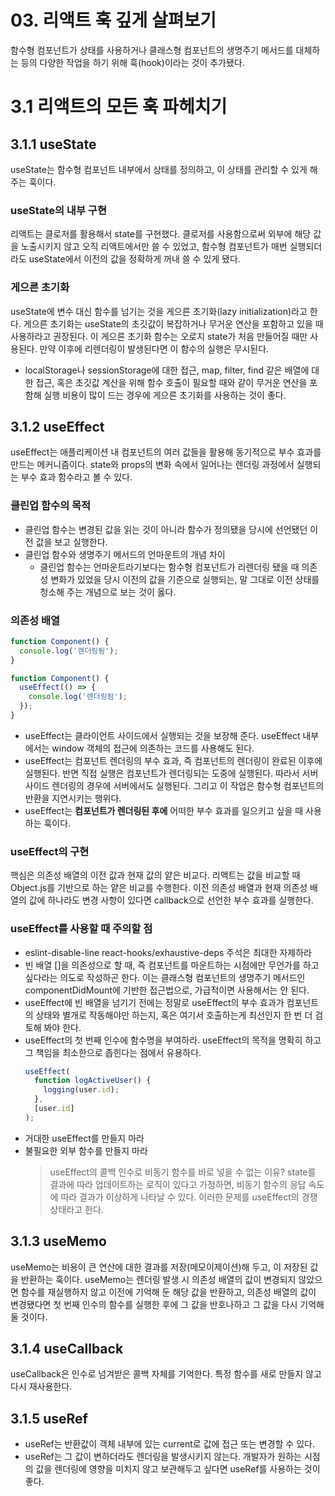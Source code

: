 # 03. 리액트 훅 깊게 살펴보기

함수형 컴포넌트가 상태를 사용하거나 클래스형 컴포넌트의 생명주기 메서드를 대체하는 등의 다양한 작업을 하기 위해 훅(hook)이라는 것이 추가됐다.

# 3.1 리액트의 모든 훅 파헤치기

## **3.1.1 useState**

useState는 함수형 컴포넌트 내부에서 상태를 정의하고, 이 상태를 관리할 수 있게 해주는 훅이다.

### useState의 내부 구현

리액트는 클로저를 활용해서 state를 구현했다. 클로저를 사용함으로써 외부에 해당 값을 노출시키지 않고 오직 리액트에서만 쓸 수 있었고, 함수형 컴포넌트가 매번 실행되더라도 useState에서 이전의 값을 정확하게 꺼내 쓸 수 있게 됐다.

### 게으른 초기화

useState에 변수 대신 함수를 넘기는 것을 게으른 초기화(lazy initialization)라고 한다. 게으른 초기화는 useState의 초깃값이 복잡하거나 무거운 연산을 포함하고 있을 때 사용하라고 권장된다. 이 게으른 초기화 함수는 오로지 state가 처음 만들어질 때만 사용된다. 만약 이후에 리렌더링이 발생된다면 이 함수의 실행은 무시된다.

- localStorage나 sessionStorage에 대한 접근, map, filter, find 같은 배열에 대한 접근, 혹은 초깃값 계산을 위해 함수 호출이 필요할 때와 같이 무거운 연산을 포함해 실행 비용이 많이 드는 경우에 게으른 초기화를 사용하는 것이 좋다.

## **3.1.2 useEffect**

useEffect는 애플리케이션 내 컴포넌트의 여러 값들을 활용해 동기적으로 부수 효과를 만드는 메커니즘이다. state와 props의 변화 속에서 일어나는 렌더링 과정에서 실행되는 부수 효과 함수라고 볼 수 있다.

### 클린업 함수의 목적

- 클린업 함수는 변경된 값을 읽는 것이 아니라 함수가 정의됐을 당시에 선언됐던 이전 값을 보고 실행한다.
- 클린업 함수와 생명주기 메서드의 언마운트의 개념 차이
  - 클린업 함수는 언마운트라기보다는 함수형 컴포넌트가 리렌더링 됐을 때 의존성 변화가 있었을 당시 이전의 값을 기준으로 실행되는, 말 그대로 이전 상태를 청소해 주는 개념으로 보는 것이 옳다.

### 의존성 배열

```jsx
function Component() {
  console.log('렌더링됨');
}

function Component() {
  useEffect(() => {
    console.log('렌더링됨');
  });
}
```

- useEffect는 클라이언트 사이드에서 실행되는 것을 보장해 준다. useEffect 내부에서는 window 객체의 접근에 의존하는 코드를 사용해도 된다.
- useEffect는 컴포넌트 렌더링의 부수 효과, 즉 컴포넌트의 렌더링이 완료된 이후에 실행된다. 반면 직접 실행은 컴포넌트가 렌더링되는 도중에 실행된다. 따라서 서버 사이드 렌더링의 경우에 서버에서도 실행된다. 그리고 이 작업은 함수형 컴포넌트의 반환을 지연시키는 행위다.
- useEffect는 **컴포넌트가 렌더링된 후에** 어떠한 부수 효과를 일으키고 싶을 때 사용하는 훅이다.

### useEffect의 구현

핵심은 의존성 배열의 이전 값과 현재 값의 얕은 비교다. 리액트는 값을 비교할 때 Object.js를 기반으로 하는 얕은 비교를 수행한다. 이전 의존성 배열과 현재 의존성 배열의 값에 하나라도 변경 사항이 있다면 callback으로 선언한 부수 효과를 실행한다.

### useEffect를 사용할 때 주의할 점

- eslint-disable-line react-hooks/exhaustive-deps 주석은 최대한 자제하라
- 빈 배열 []을 의존성으로 할 때, 즉 컴포넌트를 마운트하는 시점에만 무언가를 하고 싶다라는 의도로 작성하곤 한다. 이는 클래스형 컴포넌트의 생명주기 메서드인 componentDidMount에 기반한 접근법으로, 가급적이면 사용해서는 안 된다.
- useEffect에 빈 배열을 넘기기 전에는 정말로 useEffect의 부수 효과가 컴포넌트의 상태와 별개로 작동해야만 하는지, 혹은 여기서 호출하는게 최선인지 한 번 더 검토해 봐야 한다.
- useEffect의 첫 번째 인수에 함수명을 부여하라. useEffect의 목적을 명확히 하고 그 책임을 최소한으로 좁힌다는 점에서 유용하다.
  ```jsx
  useEffect(
    function logActiveUser() {
      logging(user.id);
    },
    [user.id]
  );
  ```
- 거대한 useEffect를 만들지 마라
- 불필요한 외부 함수를 만들지 마라
  > useEffect의 콜백 인수로 비동기 함수를 바로 넣을 수 없는 이유?
  > state를 결과에 따라 업데이트하는 로직이 있다고 가정하면, 비동기 함수의 응답 속도에 따라 결과가 이상하게 나타날 수 있다. 이러한 문제를 useEffect의 경쟁 상태라고 한다.

## **3.1.3 useMemo**

useMemo는 비용이 큰 연산에 대한 결과를 저장(메모이제이션)해 두고, 이 저장된 값을 반환하는 훅이다. useMemo는 렌더링 발생 시 의존성 배열의 값이 변경되지 않았으면 함수를 재실행하지 않고 이전에 기억해 둔 해당 값을 반환하고, 의존성 배열의 값이 변경됐다면 첫 번째 인수의 함수를 실행한 후에 그 값을 반호나하고 그 값을 다시 기억해 둘 것이다.

## **3.1.4 useCallback**

useCallback은 인수로 넘겨받은 콜백 자체를 기억한다. 특정 함수를 새로 만들지 않고 다시 재사용한다.

## **3.1.5 useRef**

- useRef는 반환값이 객체 내부에 있는 current로 값에 접근 또는 변경할 수 있다.
- useRef는 그 값이 변하더라도 렌더링을 발생시키지 않는다. 개발자가 원하는 시점의 값을 렌더링에 영향을 미치지 않고 보관해두고 싶다면 useRef를 사용하는 것이 좋다.
